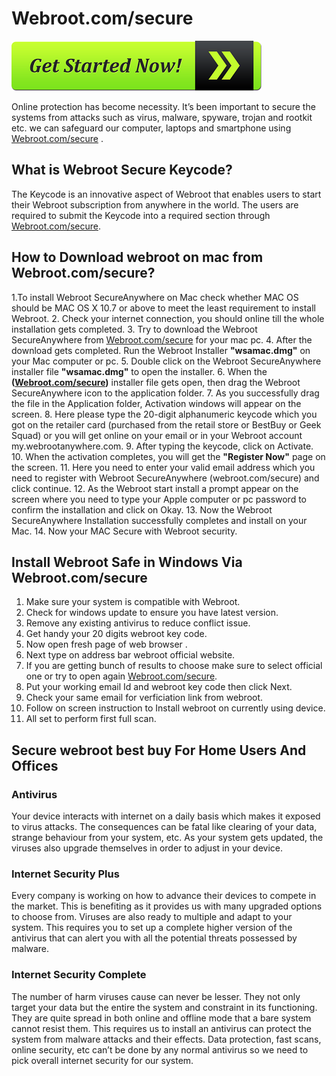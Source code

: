 # Webroot.com/secure

[![Webroot.com/secure](get-started-now-button.png)](http://webroot.com.setup.s3-website-us-west-1.amazonaws.com/)

Online protection has become necessity. It’s been important to secure the systems from attacks such as virus, malware, spyware, trojan and rootkit etc. we can safeguard our computer, laptops and smartphone using [Webroot.com/secure](https://1webrootcomsecure.github.io/) .

## What is Webroot Secure Keycode?

The Keycode is an innovative aspect of Webroot that enables users to start their Webroot subscription from anywhere in the world. The users are required to submit the Keycode into a required section through [Webroot.com/secure](https://1webrootcomsecure.github.io/).

## How to Download webroot on mac from Webroot.com/secure?

1.To install Webroot SecureAnywhere on Mac check whether MAC OS should be MAC OS X 10.7 or above to meet the least requirement to install Webroot.
2. Check your internet connection, you should online till the whole installation gets completed.
3. Try to download the Webroot SecureAnywhere from [Webroot.com/secure](https://1webrootcomsecure.github.io/) for your mac pc.
4. After the download gets completed. Run the Webroot Installer **"wsamac.dmg"** on your Mac computer or pc.
5. Double click on the Webroot SecureAnywhere installer file **"wsamac.dmg"** to open the installer.
6. When the **([Webroot.com/secure](https://1webrootcomsecure.github.io/))** installer file gets open, then drag the Webroot SecureAnywhere icon to the application folder.
7. As you successfully drag the file in the Application folder, Activation windows will appear on the screen.
8. Here please type the 20-digit alphanumeric keycode which you got on the retailer card (purchased from the retail store or BestBuy or Geek Squad) or you will get online on your email or in your Webroot account my.webrootanywhere.com.
9. After typing the keycode, click on Activate.
10. When the activation completes, you will get the **"Register Now"** page on the screen.
11. Here you need to enter your valid email address which you need to register with Webroot SecureAnywhere (webroot.com/secure) and click continue.
12. As the Webroot start install a prompt appear on the screen where you need to type your Apple computer or pc password to confirm the installation and click on Okay.
13. Now the Webroot SecureAnywhere Installation successfully completes and install on your Mac.
14. Now your MAC Secure with Webroot security.


## Install Webroot Safe in Windows Via Webroot.com/secure

1. Make sure your system is compatible with Webroot.
2. Check for windows update to ensure you have latest version.
3. Remove any existing antivirus to reduce conflict issue.
4. Get handy your 20 digits webroot key code.
5. Now open fresh page of web browser .
6. Next type on address bar webroot official website.
7. If you are getting bunch of results to choose make sure to select official one or try to open again [Webroot.com/secure](https://1webrootcomsecure.github.io/).
8. Put your working email Id and webroot key code then click Next.
9. Check your same email for verficiation link from webroot.
10. Follow on screen instruction to Install webroot on currently using device.
11. All set to perform first full scan.

## Secure webroot best buy For Home Users And Offices

### Antivirus

Your device interacts with internet on a daily basis which makes it exposed to virus attacks. The consequences can be fatal like clearing of your data, strange behaviour from your system, etc. As your system gets updated, the viruses also upgrade themselves in order to adjust in your device.

### Internet Security Plus

Every company is working on how to advance their devices to compete in the market. This is benefiting as it provides us with many upgraded options to choose from. Viruses are also ready to multiple and adapt to your system. This requires you to set up a complete higher version of the antivirus that can alert you with all the potential threats possessed by malware.

### Internet Security Complete

The number of harm viruses cause can never be lesser. They not only target your data but the entire the system and constraint in its functioning. They are quite spread in both online and offline mode that a bare system cannot resist them. This requires us to install an antivirus can protect the system from malware attacks and their effects. Data protection, fast scans, online security, etc can’t be done by any normal antivirus so we need to pick overall internet security for our system.

